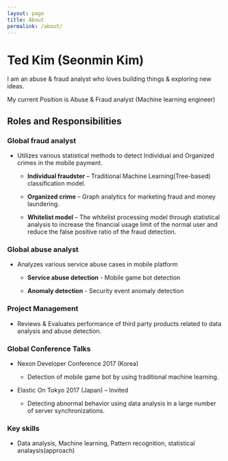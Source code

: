```yaml
---
layout: page
title: About
permalink: /about/
---
```


# Ted Kim (Seonmin Kim)

I am an abuse & fraud analyst who loves building things & exploring new ideas.

My current Position is Abuse & Fraud analyst (Machine learning engineer) 

## Roles and Responsibilities


### Global fraud analyst

- Utilizes various statistical methods to detect Individual and Organized crimes in the mobile payment.
    
     - **Individual fraudster** – Traditional Machine Learning(Tree-based) classification model.
            
     - **Organized crime** – Graph analytics for marketing fraud and money laundering.
            
     - **Whitelist model** – The whitelist processing model through statistical analysis to increase the financial usage limit of the normal user and reduce the false positive ratio of the fraud detection.
      
### Global abuse analyst

- Analyzes various service abuse cases in mobile platform
        
     - **Service abuse detection** - Mobile game bot detection
        
     - **Anomaly detection** -  Security event anomaly detection

### Project Management
    
- Reviews & Evaluates performance of third party products related to data analysis and abuse detection.

### Global Conference Talks
   
- Nexon Developer Conference 2017 (Korea)
        
    - Detection of mobile game bot by using traditional machine learning. 
      
- Elastic On Tokyo 2017 (Japan) – Invited 
    
     - Detecting abnormal behavior using data analysis in a large number of server synchronizations.

### Key skills

- Data analysis, Machine learning, Pattern recognition, statistical analaysis(approach)

